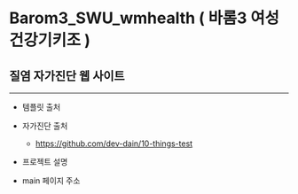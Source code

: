 # Barom3_SWU_wmhealth ( 바롬3 여성건강기키조 ) 
## 질염 자가진단 웹 사이트
---
+ 템플릿 출처

+ 자가진단 출처
  + https://github.com/dev-dain/10-things-test

+ 프로젝트 설명

+ main 페이지 주소
